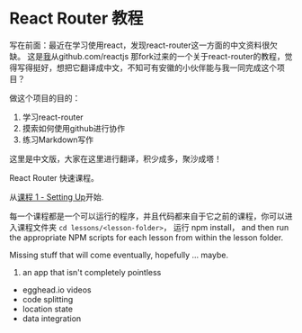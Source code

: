 React Router 教程
=====================

写在前面：最近在学习使用react，发现react-router这一方面的中文资料很欠缺。
这是[我](https://github.com/zhangqiangoffice/ "无名大强")从github.com/reactjs 那fork过来的一个关于react-router的教程，觉得写得挺好，想把它翻译成中文，不知可有安徽的小伙伴能与我一同完成这个项目？

做这个项目的目的：

1. 学习react-router
2. 摸索如何使用github进行协作
3. 练习Markdown写作

这里是中文版，大家在这里进行翻译，积少成多，聚沙成塔！

React Router 快速课程。

从[课程 1 - Setting Up](/lessons/01-setting-up/)开始.

每一个课程都是一个可以运行的程序，并且代码都来自于它之前的课程，你可以进入课程文件夹 `cd lessons/<lesson-folder>`， 运行 npm install，
and then run the appropriate NPM scripts for each lesson from within the lesson folder.

Missing stuff that will come eventually, hopefully ... maybe.

1. an app that isn't completely pointless
- egghead.io videos
- code splitting
- location state
- data integration
